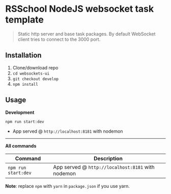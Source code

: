 # RSSchool NodeJS websocket task template
> Static http server and base task packages. 
> By default WebSocket client tries to connect to the 3000 port.

## Installation
1. Clone/download repo
2. `cd websockets-ui`
3. `git checkout develop`
4. `npm install`

## Usage
**Development**

`npm run start:dev`

* App served @ `http://localhost:8181` with nodemon

---

**All commands**

Command | Description
--- | ---
`npm run start:dev` | App served @ `http://localhost:8181` with nodemon

**Note**: replace `npm` with `yarn` in `package.json` if you use yarn.

